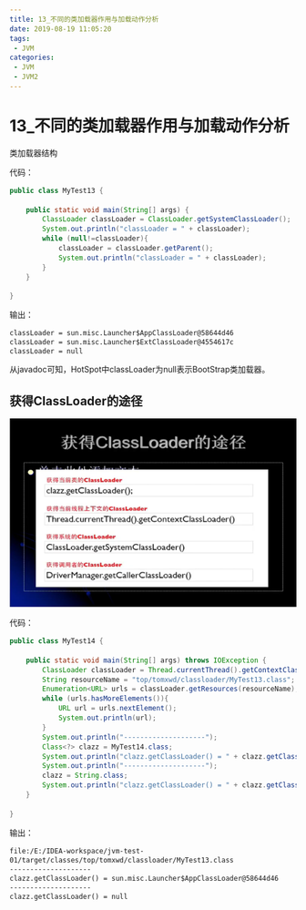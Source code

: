 ```yaml
---
title: 13_不同的类加载器作用与加载动作分析
date: 2019-08-19 11:05:20
tags: 
 - JVM
categories:
 - JVM
 - JVM2
---
```


# 13_不同的类加载器作用与加载动作分析

类加载器结构

代码：

```java
public class MyTest13 {

    public static void main(String[] args) {
        ClassLoader classLoader = ClassLoader.getSystemClassLoader();
        System.out.println("classLoader = " + classLoader);
        while (null!=classLoader){
            classLoader = classLoader.getParent();
            System.out.println("classLoader = " + classLoader);
        }
    }

}
```

输出：

```
classLoader = sun.misc.Launcher$AppClassLoader@58644d46
classLoader = sun.misc.Launcher$ExtClassLoader@4554617c
classLoader = null
```

从javadoc可知，HotSpot中classLoader为null表示BootStrap类加载器。



## 获得ClassLoader的途径

![13_获得ClassLoader的途径](https://raw.githubusercontent.com/tomxwd/ImageHosting/master/blog/jvm/jvm2/13_%E8%8E%B7%E5%BE%97ClassLoader%E7%9A%84%E9%80%94%E5%BE%84.png)

代码：

```java
public class MyTest14 {

    public static void main(String[] args) throws IOException {
        ClassLoader classLoader = Thread.currentThread().getContextClassLoader();
        String resourceName = "top/tomxwd/classloader/MyTest13.class";
        Enumeration<URL> urls = classLoader.getResources(resourceName);
        while (urls.hasMoreElements()){
            URL url = urls.nextElement();
            System.out.println(url);
        }
        System.out.println("--------------------");
        Class<?> clazz = MyTest14.class;
        System.out.println("clazz.getClassLoader() = " + clazz.getClassLoader());
        System.out.println("--------------------");
        clazz = String.class;
        System.out.println("clazz.getClassLoader() = " + clazz.getClassLoader());
    }

}
```

输出：

```
file:/E:/IDEA-workspace/jvm-test-01/target/classes/top/tomxwd/classloader/MyTest13.class
--------------------
clazz.getClassLoader() = sun.misc.Launcher$AppClassLoader@58644d46
--------------------
clazz.getClassLoader() = null
```

